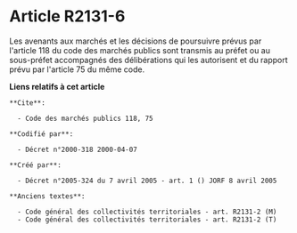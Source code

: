# Article R2131-6

Les avenants aux marchés et les décisions de poursuivre prévus par l'article 118 du code des marchés publics sont transmis au
préfet ou au sous-préfet accompagnés des délibérations qui les autorisent et du rapport prévu par l'article 75 du même code.

**Liens relatifs à cet article**

	**Cite**:

	  - Code des marchés publics 118, 75

	**Codifié par**:

	  - Décret n°2000-318 2000-04-07

	**Créé par**:

	  - Décret n°2005-324 du 7 avril 2005 - art. 1 () JORF 8 avril 2005

	**Anciens textes**:

	  - Code général des collectivités territoriales - art. R2131-2 (M)
	  - Code général des collectivités territoriales - art. R2131-2 (T)
